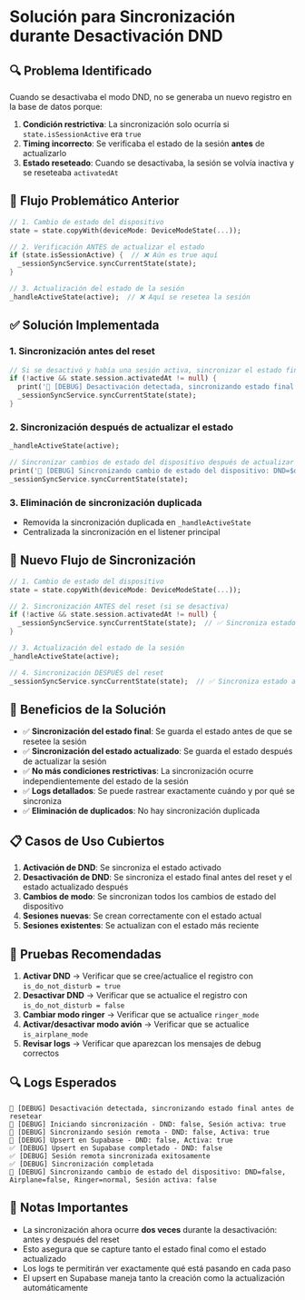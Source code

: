 # Solución para Sincronización durante Desactivación DND

## 🔍 **Problema Identificado**

Cuando se desactivaba el modo DND, no se generaba un nuevo registro en la base de datos porque:

1. **Condición restrictiva**: La sincronización solo ocurría si `state.isSessionActive` era `true`
2. **Timing incorrecto**: Se verificaba el estado de la sesión **antes** de actualizarlo
3. **Estado reseteado**: Cuando se desactivaba, la sesión se volvía inactiva y se reseteaba `activatedAt`

## 🐛 **Flujo Problemático Anterior**

```dart
// 1. Cambio de estado del dispositivo
state = state.copyWith(deviceMode: DeviceModeState(...));

// 2. Verificación ANTES de actualizar el estado
if (state.isSessionActive) {  // ❌ Aún es true aquí
  _sessionSyncService.syncCurrentState(state);
}

// 3. Actualización del estado de la sesión
_handleActiveState(active);  // ❌ Aquí se resetea la sesión
```

## ✅ **Solución Implementada**

### 1. **Sincronización antes del reset**
```dart
// Si se desactivó y había una sesión activa, sincronizar el estado final ANTES de resetear
if (!active && state.session.activatedAt != null) {
  print('🔄 [DEBUG] Desactivación detectada, sincronizando estado final antes de resetear');
  _sessionSyncService.syncCurrentState(state);
}
```

### 2. **Sincronización después de actualizar el estado**
```dart
_handleActiveState(active);

// Sincronizar cambios de estado del dispositivo después de actualizar el estado
print('🔄 [DEBUG] Sincronizando cambio de estado del dispositivo: DND=$dnd, Airplane=$airplane, Ringer=$ringer, Sesión activa: ${state.isSessionActive}');
_sessionSyncService.syncCurrentState(state);
```

### 3. **Eliminación de sincronización duplicada**
- Removida la sincronización duplicada en `_handleActiveState`
- Centralizada la sincronización en el listener principal

## 🔄 **Nuevo Flujo de Sincronización**

```dart
// 1. Cambio de estado del dispositivo
state = state.copyWith(deviceMode: DeviceModeState(...));

// 2. Sincronización ANTES del reset (si se desactiva)
if (!active && state.session.activatedAt != null) {
  _sessionSyncService.syncCurrentState(state);  // ✅ Sincroniza estado final
}

// 3. Actualización del estado de la sesión
_handleActiveState(active);

// 4. Sincronización DESPUÉS del reset
_sessionSyncService.syncCurrentState(state);  // ✅ Sincroniza estado actualizado
```

## 🎯 **Beneficios de la Solución**

- ✅ **Sincronización del estado final**: Se guarda el estado antes de que se resetee la sesión
- ✅ **Sincronización del estado actualizado**: Se guarda el estado después de actualizar la sesión
- ✅ **No más condiciones restrictivas**: La sincronización ocurre independientemente del estado de la sesión
- ✅ **Logs detallados**: Se puede rastrear exactamente cuándo y por qué se sincroniza
- ✅ **Eliminación de duplicados**: No hay sincronización duplicada

## 📋 **Casos de Uso Cubiertos**

1. **Activación de DND**: Se sincroniza el estado activado
2. **Desactivación de DND**: Se sincroniza el estado final antes del reset y el estado actualizado después
3. **Cambios de modo**: Se sincronizan todos los cambios de estado del dispositivo
4. **Sesiones nuevas**: Se crean correctamente con el estado actual
5. **Sesiones existentes**: Se actualizan con el estado más reciente

## 🧪 **Pruebas Recomendadas**

1. **Activar DND** → Verificar que se cree/actualice el registro con `is_do_not_disturb = true`
2. **Desactivar DND** → Verificar que se actualice el registro con `is_do_not_disturb = false`
3. **Cambiar modo ringer** → Verificar que se actualice `ringer_mode`
4. **Activar/desactivar modo avión** → Verificar que se actualice `is_airplane_mode`
5. **Revisar logs** → Verificar que aparezcan los mensajes de debug correctos

## 🔍 **Logs Esperados**

```
🔄 [DEBUG] Desactivación detectada, sincronizando estado final antes de resetear
🔄 [DEBUG] Iniciando sincronización - DND: false, Sesión activa: true
🔄 [DEBUG] Sincronizando sesión remota - DND: false, Activa: true
🔄 [DEBUG] Upsert en Supabase - DND: false, Activa: true
✅ [DEBUG] Upsert en Supabase completado - DND: false
✅ [DEBUG] Sesión remota sincronizada exitosamente
✅ [DEBUG] Sincronización completada
🔄 [DEBUG] Sincronizando cambio de estado del dispositivo: DND=false, Airplane=false, Ringer=normal, Sesión activa: false
```

## 📝 **Notas Importantes**

- La sincronización ahora ocurre **dos veces** durante la desactivación: antes y después del reset
- Esto asegura que se capture tanto el estado final como el estado actualizado
- Los logs te permitirán ver exactamente qué está pasando en cada paso
- El upsert en Supabase maneja tanto la creación como la actualización automáticamente
